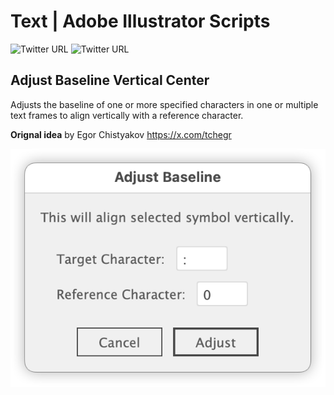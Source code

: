 # Text | Adobe Illustrator Scripts

![Twitter URL](https://img.shields.io/twitter/url?label=%40DTP_Transit&style=social&url=https%3A%2F%2Ftwitter.com%2FDTP_Tranist) ![Twitter URL](https://img.shields.io/twitter/url?label=%40swwwitch&style=social&url=https%3A%2F%2Ftwitter.com%2Fswwwitch)

## Adjust Baseline Vertical Center





Adjusts the baseline of one or more specified characters in one or multiple text frames to align vertically with a reference character.

**Orignal idea** by Egor Chistyakov https://x.com/tchegr


![](/png-en/ss-536-392-72-20250704-053323.png)

